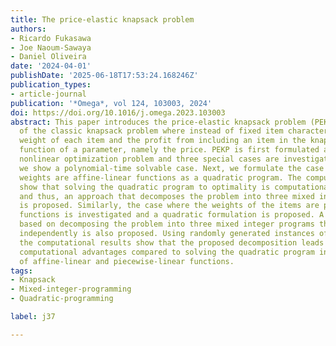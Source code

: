 ```yaml
---
title: The price-elastic knapsack problem
authors:
- Ricardo Fukasawa
- Joe Naoum-Sawaya
- Daniel Oliveira
date: '2024-04-01'
publishDate: '2025-06-18T17:53:24.168246Z'
publication_types:
- article-journal
publication: '*Omega*, vol 124, 103003, 2024'
doi: https://doi.org/10.1016/j.omega.2023.103003
abstract: This paper introduces the price-elastic knapsack problem (PEKP), an extension
  of the classic knapsack problem where instead of fixed item characteristics, the
  weight of each item and the profit from including an item in the knapsack are a
  function of a parameter, namely the price. PEKP is first formulated as a generic
  nonlinear optimization problem and three special cases are investigated. First,
  we show a polynomial-time solvable case. Next, we formulate the case where the item
  weights are affine-linear functions as a quadratic program. The computational results
  show that solving the quadratic program to optimality is computationally challenging,
  and thus, an approach that decomposes the problem into three mixed integer programs
  is proposed. Similarly, the case where the weights of the items are piecewise-linear
  functions is investigated and a quadratic formulation is proposed. A solution approach
  based on decomposing the problem into three mixed integer programs that are solved
  independently is also proposed. Using randomly generated instances of varying sizes,
  the computational results show that the proposed decomposition leads to significant
  computational advantages compared to solving the quadratic program in the cases
  of affine-linear and piecewise-linear functions.
tags:
- Knapsack
- Mixed-integer-programming
- Quadratic-programming

label: j37

---
```


